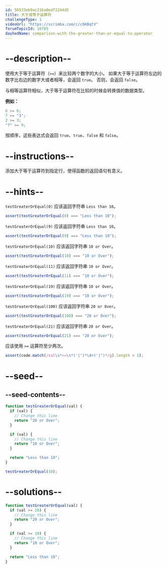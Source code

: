 ```yaml
---
id: 56533eb9ac21ba0edf2244d5
title: 大于或等于运算符
challengeType: 1
videoUrl: "https://scrimba.com/c/c6KBqtV"
forumTopicId: 16785
dashedName: comparison-with-the-greater-than-or-equal-to-operator
---
```


# --description--

使用大于等于运算符（`>=`）来比较两个数字的大小。 如果大于等于运算符左边的数字比右边的数字大或者相等，会返回 `true`。 否则，会返回 `false`。

与相等运算符相似，大于等于运算符在比较的时候会转换值的数据类型。

**例如：**

```js
6 >= 6;
7 >= "3";
2 >= 3;
"7" >= 9;
```

按顺序，这些表达式会返回 `true`、`true`、`false` 和 `false`。

# --instructions--

添加大于等于运算符到指定行，使得函数的返回语句有意义。

# --hints--

`testGreaterOrEqual(0)` 应该返回字符串 `Less than 10`。

```js
assert(testGreaterOrEqual(0) === "Less than 10");
```

`testGreaterOrEqual(9)` 应该返回字符串 `Less than 10`。

```js
assert(testGreaterOrEqual(9) === "Less than 10");
```

`testGreaterOrEqual(10)` 应该返回字符串 `10 or Over`。

```js
assert(testGreaterOrEqual(10) === "10 or Over");
```

`testGreaterOrEqual(11)` 应该返回字符串 `10 or Over`。

```js
assert(testGreaterOrEqual(11) === "10 or Over");
```

`testGreaterOrEqual(19)` 应该返回字符串 `10 or Over`。

```js
assert(testGreaterOrEqual(19) === "10 or Over");
```

`testGreaterOrEqual(100)` 应该返回字符串 `20 or Over`。

```js
assert(testGreaterOrEqual(100) === "20 or Over");
```

`testGreaterOrEqual(21)` 应该返回字符串 `20 or Over`。

```js
assert(testGreaterOrEqual(21) === "20 or Over");
```

应该使用 `>=` 运算符至少两次。

```js
assert(code.match(/val\s*>=\s*('|")*\d+('|")*/g).length > 1);
```

# --seed--

## --seed-contents--

```js
function testGreaterOrEqual(val) {
  if (val) {
    // Change this line
    return "20 or Over";
  }

  if (val) {
    // Change this line
    return "10 or Over";
  }

  return "Less than 10";
}

testGreaterOrEqual(10);
```

# --solutions--

```js
function testGreaterOrEqual(val) {
  if (val >= 20) {
    // Change this line
    return "20 or Over";
  }

  if (val >= 10) {
    // Change this line
    return "10 or Over";
  }

  return "Less than 10";
}
```
